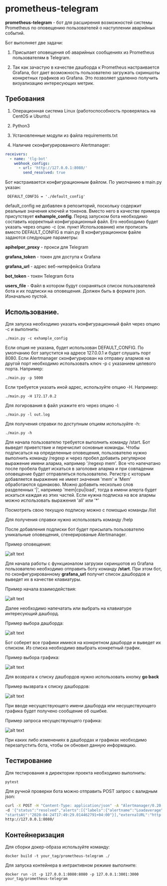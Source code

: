 # prometheus-telegram

**prometheus-telegram** - бот для расширения возможностей системы Prometheus по оповещению пользователей о наступлении аварийных событий.

Бот выполняет две задачи:

1. Присылает оповещения об аварийных сообщениях из Prometheus пользователям в Telegram.

2. Так как зачастую в качестве дашборда к Prometheus настраивается Grafana, 
бот дает возможность пользователю загружать скриншоты конкретных графиков из Grafana. 
Это позволяет удаленно получить визуализацию интересующих метрик.

## Требования

1. Операционная система Linux (работоспособность проверялась на CentOS и Ubuntu)

2. Python3

3. Установленные модули из файла requirements.txt

4. Наличие сконфигурированного Alertmanager:

```yml
receivers:
  - name: 'tlg-bot'
    webhook_configs:
      - url: 'http://127.0.0.1:8080/'
        send_resolved: true
```

Бот настраивается конфигурационным файлом. По умолчанию в main.py указан:

     DEFAULT_CONFIG = './default_config'

default_config не добавлен в репозиторий, поскольку содержит реальные значения ключей и токенов. 
Вместо него в качестве примера присутствует **exhample_config**.
Перед запуском бота необходимо составить корректный конфигурационный файл. Его необходимо будет указать через опцию -с (см. пункт Использование) или прописать вместо DEFAULT_CONFIG в main.py
В конфигурационном файле задаются следующие параметры:

**apihelper_proxy** - прокси для Telegram

**grafana_token** - токен для доступа к Grafana

**grafana_url** - адрес веб-нитерфейса Grafana

**bot_token** - токен Telegram бота

**users_file** - Файл в котором будут сохраняться список пользователей бота и их подписки на оповещения. Должен быть в формате json. Изначально пустой.

## Использование.

Для запуска необходимо указать конфигурационный файл через опцию -с и выполнить:

    ./main.py -с exhample_config

Если опция не указана, будет использован DEFAULT_CONFIG.
По умолчанию бот запустится на адресе 127.0.0.1 и будет слушать порт 8080. 
Если Alertmanager сконфигурирован на отправку алармов на другой порт необходимо использовать ключ -p с указанием целевого порта.
Например:

    ./main.py -p 5000
    
Если требуется указать иной адрес, используйте опцию -H. Например:

    ./main.py -H 172.17.0.2

Для логирования в файл укажите его через опцию -l:

    ./main.py -l out.log

Для получения справки по доступным опциям используйте -h:

    ./main.py -h

Для начала пользователю требуется выполнить команду /start. Бот выведет приветствие и перечислит основные команды.
Чтобы подписаться на определенные оповещения, пользователю нужно выполнить команду /regexp и через пробел добавить регулярное выражение имени аларма, например '/regexp mem'. Все что напечатано после пробела будет искаться в заголовке аларма и при совпадении оповещение будет отправляться пользователю. Регистр с которым добавляется выражение не имеет значения 'mem' и 'Mem' обработаются одинаково.
Можно добавить несколько слов разделенных '|', например 'mem|cpu|load', тогда в имени алерта будет искаться каждая из этих частей. 
Если нужна подписка на все алармы можно использовать выражения 'all' или '*'


Посмотреть свою текущую подписку можно с помощью команды /list

Для получения справки нужно использовать команду /help

После добавления подписки бот будет присылать пользователю уникальные оповещения, сгенерированые Alertmanager.

Пример оповещения:

![alt text](images/notification.PNG)

Для начала работы с функционалом загрузки скриншотов из Grafana пользователю необходимо отправить боту команду **/start**.
При этом бот, по сконфигурированному **grafana_url** получит список дашбордов и выведет их в качестве клавиатуры.

Пример начала взаимодействия:

![alt text](images/start.PNG)

Далее необходимо напечатать или выбрать на клавиатуре интересующий дашборд.

Пример выбора дашборда:

![alt text](images/choice_dashboard.PNG)

Бот соберет все графики имиеся на конкретном дашборде и выведет их списком. Из списка необходимо ввыбрать конкретный график.

Пример выбора графика:

![alt text](images/choice_panel.PNG)

Для возврата к списку дашбордов нужно использовать кнопку **go back** 

Пример вызврата к списку дашбордов:

![alt text](images/go_back.PNG)

При вводе несуществующего имени дашборда или несуществующего графика будет получено сообщение об ошибке.

Пример запроса несуществующего графика:

![alt text](images/wrong_message.PNG)


При каких либо изменениях  в дашбордах и графиках необходимо перезапустить бота, чтобы он обновил данную информацию.

## Тестирование

Для тестирования в директории проекта необходимо выполнить:

    pytest

Для ручной проверки бота можно отправить POST запрос с валидным json:

```bash
curl -X POST -H "Content-Type: application/json" -A "Alertmanager/0.20.0" \
-d '{"status":"resolved","alerts":[{"labels":{"alertname":"Loadaverage"},\
"startsAt":"2020-04-24T17:49:29.014462791+04:00"}],"externalURL":"http://linuxmint-19-xfce:9093"}' \
http://127.0.0.1:8080/
```

## Контейнеризация

Для сборки докер-образа используйте команду:

    docker build -t your_tag/prometheus-telegram ./

Для запуска контейнера в интрактивном режиме выполните:

    docker run -it -p 127.0.0.1:8080:8080 -p 127.0.0.1:3001:3000 your_tag/prometheus-telegram

